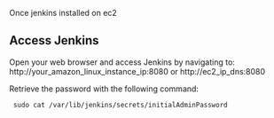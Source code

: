 Once jenkins installed on ec2

## Access Jenkins
Open your web browser and access Jenkins by navigating to:
http://your_amazon_linux_instance_ip:8080
or
http://ec2_ip_dns:8080

Retrieve the password with the following command:
 
     sudo cat /var/lib/jenkins/secrets/initialAdminPassword
